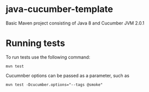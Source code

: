 # java-cucumber-template

Basic Maven project consisting of Java 8 and Cucumber JVM 2.0.1

# Running tests 
To run tests use the following command:

`mvn test`

Cucumnber options can be passed as a parameter, such as

`mvn test -Dcucumber.options="--tags @smoke"`